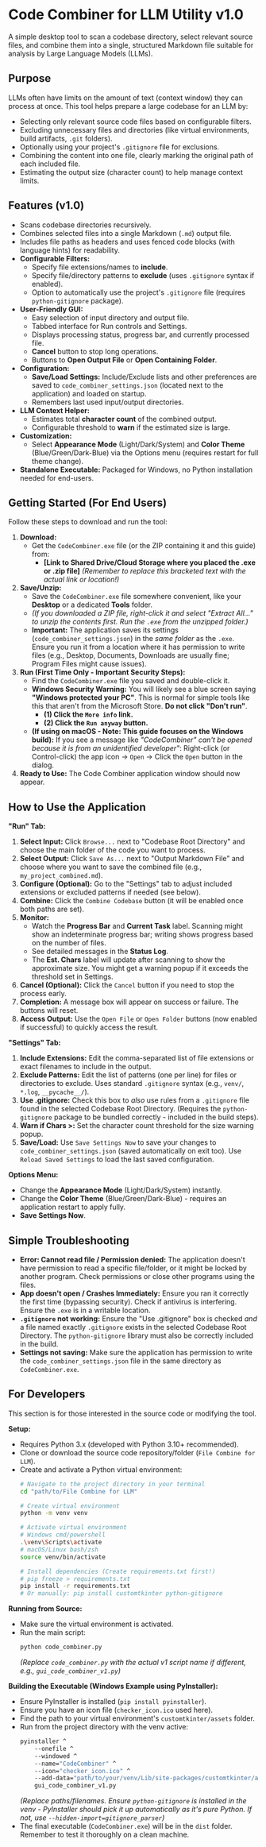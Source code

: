 # Code Combiner for LLM Utility v1.0

A simple desktop tool to scan a codebase directory, select relevant source files, and combine them into a single, structured Markdown file suitable for analysis by Large Language Models (LLMs).

## Purpose

LLMs often have limits on the amount of text (context window) they can process at once. This tool helps prepare a large codebase for an LLM by:
* Selecting only relevant source code files based on configurable filters.
* Excluding unnecessary files and directories (like virtual environments, build artifacts, `.git` folders).
* Optionally using your project's `.gitignore` file for exclusions.
* Combining the content into one file, clearly marking the original path of each included file.
* Estimating the output size (character count) to help manage context limits.

## Features (v1.0)

* Scans codebase directories recursively.
* Combines selected files into a single Markdown (`.md`) output file.
* Includes file paths as headers and uses fenced code blocks (with language hints) for readability.
* **Configurable Filters:**
    * Specify file extensions/names to **include**.
    * Specify file/directory patterns to **exclude** (uses `.gitignore` syntax if enabled).
    * Option to automatically use the project's `.gitignore` file (requires `python-gitignore` package).
* **User-Friendly GUI:**
    * Easy selection of input directory and output file.
    * Tabbed interface for Run controls and Settings.
    * Displays processing status, progress bar, and currently processed file.
    * **Cancel** button to stop long operations.
    * Buttons to **Open Output File** or **Open Containing Folder**.
* **Configuration:**
    * **Save/Load Settings:** Include/Exclude lists and other preferences are saved to `code_combiner_settings.json` (located next to the application) and loaded on startup.
    * Remembers last used input/output directories.
* **LLM Context Helper:**
    * Estimates total **character count** of the combined output.
    * Configurable threshold to **warn** if the estimated size is large.
* **Customization:**
    * Select **Appearance Mode** (Light/Dark/System) and **Color Theme** (Blue/Green/Dark-Blue) via the Options menu (requires restart for full theme change).
* **Standalone Executable:** Packaged for Windows, no Python installation needed for end-users.

## Getting Started (For End Users)

Follow these steps to download and run the tool:

1.  **Download:**
    * Get the `CodeCombiner.exe` file (or the ZIP containing it and this guide) from:
        * **[Link to Shared Drive/Cloud Storage where you placed the .exe or .zip file]**
        *(Remember to replace this bracketed text with the actual link or location!)*
2.  **Save/Unzip:**
    * Save the `CodeCombiner.exe` file somewhere convenient, like your **Desktop** or a dedicated **Tools** folder.
    * *(If you downloaded a ZIP file, right-click it and select "Extract All..." to unzip the contents first. Run the `.exe` from the unzipped folder.)*
    * **Important:** The application saves its settings (`code_combiner_settings.json`) in the *same folder* as the `.exe`. Ensure you run it from a location where it has permission to write files (e.g., Desktop, Documents, Downloads are usually fine; Program Files might cause issues).
3.  **Run (First Time Only - Important Security Steps):**
    * Find the `CodeCombiner.exe` file you saved and double-click it.
    * **Windows Security Warning:** You will likely see a blue screen saying **"Windows protected your PC"**. This is normal for simple tools like this that aren't from the Microsoft Store. **Do not click "Don't run"**.
        * **(1) Click the `More info` link.**
        * **(2) Click the `Run anyway` button.**
    * **(If using on macOS - Note: This guide focuses on the Windows build):** If you see a message like *"CodeCombiner" can't be opened because it is from an unidentified developer"*: Right-click (or Control-click) the app icon -> `Open` -> Click the `Open` button in the dialog.
4.  **Ready to Use:** The Code Combiner application window should now appear.

## How to Use the Application

**"Run" Tab:**

1.  **Select Input:** Click `Browse...` next to "Codebase Root Directory" and choose the main folder of the code you want to process.
2.  **Select Output:** Click `Save As...` next to "Output Markdown File" and choose where you want to save the combined file (e.g., `my_project_combined.md`).
3.  **Configure (Optional):** Go to the "Settings" tab to adjust included extensions or excluded patterns if needed (see below).
4.  **Combine:** Click the `Combine Codebase` button (it will be enabled once both paths are set).
5.  **Monitor:**
    * Watch the **Progress Bar** and **Current Task** label. Scanning might show an indeterminate progress bar; writing shows progress based on the number of files.
    * See detailed messages in the **Status Log**.
    * The **Est. Chars** label will update after scanning to show the approximate size. You might get a warning popup if it exceeds the threshold set in Settings.
6.  **Cancel (Optional):** Click the `Cancel` button if you need to stop the process early.
7.  **Completion:** A message box will appear on success or failure. The buttons will reset.
8.  **Access Output:** Use the `Open File` or `Open Folder` buttons (now enabled if successful) to quickly access the result.

**"Settings" Tab:**

1.  **Include Extensions:** Edit the comma-separated list of file extensions or exact filenames to include in the output.
2.  **Exclude Patterns:** Edit the list of patterns (one per line) for files or directories to exclude. Uses standard `.gitignore` syntax (e.g., `venv/`, `*.log`, `__pycache__/`).
3.  **Use .gitignore:** Check this box to *also* use rules from a `.gitignore` file found in the selected Codebase Root Directory. (Requires the `python-gitignore` package to be bundled correctly - included in the build steps).
4.  **Warn if Chars >:** Set the character count threshold for the size warning popup.
5.  **Save/Load:** Use `Save Settings Now` to save your changes to `code_combiner_settings.json` (saved automatically on exit too). Use `Reload Saved Settings` to load the last saved configuration.

**Options Menu:**

* Change the **Appearance Mode** (Light/Dark/System) instantly.
* Change the **Color Theme** (Blue/Green/Dark-Blue) - requires an application restart to apply fully.
* **Save Settings Now**.

## Simple Troubleshooting

* **Error: Cannot read file / Permission denied:** The application doesn't have permission to read a specific file/folder, or it might be locked by another program. Check permissions or close other programs using the files.
* **App doesn't open / Crashes Immediately:** Ensure you ran it correctly the first time (bypassing security). Check if antivirus is interfering. Ensure the `.exe` is in a writable location.
* **`.gitignore` not working:** Ensure the "Use .gitignore" box is checked *and* a file named exactly `.gitignore` exists in the selected Codebase Root Directory. The `python-gitignore` library must also be correctly included in the build.
* **Settings not saving:** Make sure the application has permission to write the `code_combiner_settings.json` file in the same directory as `CodeCombiner.exe`.

## For Developers

This section is for those interested in the source code or modifying the tool.

**Setup:**

* Requires Python 3.x (developed with Python 3.10+ recommended).
* Clone or download the source code repository/folder (`File Combine for LLM`).
* Create and activate a Python virtual environment:
    ```bash
    # Navigate to the project directory in your terminal
    cd "path/to/File Combine for LLM"

    # Create virtual environment
    python -m venv venv

    # Activate virtual environment
    # Windows cmd/powershell
    .\venv\Scripts\activate
    # macOS/Linux bash/zsh
    source venv/bin/activate

    # Install dependencies (Create requirements.txt first!)
    # pip freeze > requirements.txt
    pip install -r requirements.txt
    # Or manually: pip install customtkinter python-gitignore
    ```

**Running from Source:**

* Make sure the virtual environment is activated.
* Run the main script:
    ```bash
    python code_combiner.py
    ```
    *(Replace `code_combiner.py` with the actual v1 script name if different, e.g., `gui_code_combiner_v1.py`)*

**Building the Executable (Windows Example using PyInstaller):**

* Ensure PyInstaller is installed (`pip install pyinstaller`).
* Ensure you have an icon file (`checker_icon.ico` used here).
* Find the path to your virtual environment's `customtkinter/assets` folder.
* Run from the project directory with the venv active:
    ```bash
    pyinstaller ^
        --onefile ^
        --windowed ^
        --name="CodeCombiner" ^
        --icon="checker_icon.ico" ^
        --add-data="path/to/your/venv/Lib/site-packages/customtkinter/assets;customtkinter/assets" ^
        gui_code_combiner_v1.py
    ```
    *(Replace paths/filenames. Ensure `python-gitignore` is installed in the venv - PyInstaller should pick it up automatically as it's pure Python. If not, use `--hidden-import=gitignore_parser`)*
* The final executable (`CodeCombiner.exe`) will be in the `dist` folder. Remember to test it thoroughly on a clean machine.

